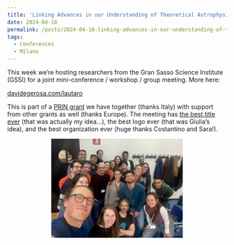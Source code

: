 ```yaml
---
title: 'Linking Advances in our Understanding of Theoretical Astrophysics and Relativity to Observations (LAUTARO)'
date: 2024-04-18
permalink: /posts/2024-04-18-linking-advances-in-our-understanding-of-theoretical-astrophysics-and-relativity-to-observations-lautaro
tags:
  - Conferences
  - Milano
---
```


This week we’re hosting researchers from the Gran Sasso Science Institute (GSSI) for a joint mini-conference / workshop / group meeting. More here:

[davidegerosa.com/lautaro](/lautaro)

This is part of a [PRIN grant](/posts/2023-06-06-lets-prin) we have together (thanks Italy) with support from other grants as well (thanks Europe). The meeting has [the best title ever](<https://en.wikipedia.org/wiki/Lautaro_Mart%C3%ADnez>) (that was actually my idea…), the best logo ever (that was Giulia’s idea), and the best organization ever (huge thanks Costantino and Sara!).

<p style="text-align: center;">
  <img src="/images/lautaro_workshop.jpg" alt="Lautaro workshop" style="max-width: 60%; height: auto;" />
</p>
